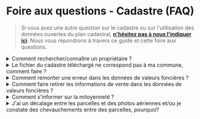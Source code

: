 # Foire aux questions - Cadastre (FAQ)

> Si vous avez une autre question sur le cadastre ou sur l'utilisation des données ouvertes du plan cadastral, [**n'hésitez pas à nous l'indiquer ici**](https://tally.so/r/wgdoJl). Nous vous répondrons à travers ce guide et cette foire aux questions.

<details>

<summary>Comment rechercher/connaître un propriétaire ?</summary>

Nous ne disposons pas d'informations sur les propriétaires actuels ou anciens. De ce fait, nous ne pouvons pas les communiquer. Il vous est possible de demander ces informations.
1. Si vous êtes une collectivité, vous pouvez [vous adresser au Service de Publicité Foncière (SPF) dont dépend votre collectivité](http://www2.impots.gouv.fr/contacts/spf/index.htm).
2. Si vous êtes un particulier :
   - Si vous souhaitez connaître le propriétaire d'un bien, vous pouvez obtenir cette information en demandant un extrait de propriété (payant). Les démarches sont indiquées [ici](https://www.service-public.fr/particuliers/vosdroits/F17759).
   - Si vous êtes propriétaire et que vous cherchez certaines informations relatives à votre bien, que vous devez demander des modifications ou chercher des informations sur la mitoyenneté sur le plan ou un droit de passage, il est recommandé de [vous adresser aux impôts en passant par votre espace sécurisé](https://impots.gouv.fr). 

</details>

<details>

<summary>Le fichier du cadastre téléchargé ne correspond pas à ma commune, comment faire ?</summary>

Vous avez peut-être confondu code INSEE et code postal, dans le cadre de votre recherche. Le code INSEE est unique, alors que le code postal correspond à une ou plusieurs communes. Pour retrouver plus facilement ce code INSEE, passez plutôt par "l'aide au téléchargement"  pour [les données PCI (*Edigeo* ou *DXF*)](https://cadastre.data.gouv.fr/datasets/plan-cadastral-informatise) ou [celle des données Cadastre Etalab (*GeoJSON*/*SHP*)](https://cadastre.data.gouv.fr/datasets/cadastre-etalab) selon le format de fichier souhaité. 

</details>

<details>

<summary>Comment remonter une erreur dans les données de valeurs foncières ?</summary>

Nous vous invitons à lire [la partie Questions fréquentes à ce propos](https://app.dvf.etalab.gouv.fr/faq.html). Si l'information vous paraît toujours erronnée, veuillez contacter le bureau GF-3B de la DGFiP à l'adresse suivante : <a href="mailto:bureau.gf3b-dvf@dgfip.finances.gouv.fr">bureau.gf3b-dvf@dgfip.finances.gouv.fr</a>.

</details>

<details>

<summary>Comment faire retirer les informations de vente dans les données de valeurs foncières ?</summary>

Nous vous invitons à lire la partie [Cadre réglementaire de la publication de ces informations](https://app.dvf.etalab.gouv.fr/faq.html).

</details>

<details>

<summary>Comment s'informer sur la mitoyenneté ?</summary>

Nous vous invitons à consulter [cette page](https://www.service-public.fr/particuliers/vosdroits/F2415). Vous pouvez également consulter le plan avec figuré sur [cadastre.gouv.fr](https://www.cadastre.gouv.fr/). La [page de légende du cadastre](https://www.cadastre.gouv.fr/scpc/pdf/legendes/FR_fr/Legende%20du%20plan%20sur%20internet.pdf#page=3) vous permet de comprendre les figurés liés à la mitoyenneté. Il vous est possible d'avoir plus d'informations si vous êtes propriétaire en vous rapprochant des services concernés en passant par votre espace sécurisé sur [impots.gouv.fr](https://impots.gouv.fr).


</details>

<details>

<summary>J'ai un décalage entre les parcelles et des photos aériennes et/ou je constate des chevauchements entre des parcelles,  pourquoi?</summary>

Merci de vous référer à [cette partie relative à la réutilisation des données](../autour-du-cadastre/manipuler-les-donnees-du-cadastre.md#decalage-parcelles).


</details>
